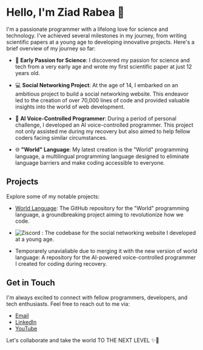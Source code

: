 # Hello, I'm Ziad Rabea 👋

I'm a passionate programmer with a lifelong love for science and technology. I've achieved several milestones in my journey, from writing scientific papers at a young age to developing innovative projects. Here's a brief overview of my journey so far:

- 📝 **Early Passion for Science**: I discovered my passion for science and tech from a very early age and wrote my first scientific paper at just 12 years old.

- 💻 **Social Networking Project**: At the age of 14, I embarked on an ambitious project to build a social networking website. This endeavor led to the creation of over 70,000 lines of code and provided valuable insights into the world of web development.

- 🤖 **AI Voice-Controlled Programmer**: During a period of personal challenge, I developed an AI voice-controlled programmer. This project not only assisted me during my recovery but also aimed to help fellow coders facing similar circumstances.

- 🌐 **"World" Language**: My latest creation is the "World" programming language, a multilingual programming language designed to eliminate language barriers and make coding accessible to everyone.

## Projects

Explore some of my notable projects:

- [World Language](https://github.com/ziadrabea/World-Programming): The GitHub repository for the "World" programming language, a groundbreaking project aiming to revolutionize how we code.

- ![Ziscord](https://mostaql.hsoubcdn.com/uploads/portfolios/1562404/63042bb1f08ef/bandicam-2022-07-08-11-13-41-025.jpg) : The codebase for the social networking website I developed at a young age.

- Temporarely unavialiable due to merging it with the new version of world language: A repository for the AI-powered voice-controlled programmer I created for coding during recovery.

## Get in Touch

I'm always excited to connect with fellow programmers, developers, and tech enthusiasts. Feel free to reach out to me via:

- [Email](mailto:zidr2005@gmail.com)
- [LinkedIn](https://www.linkedin.com/in/ziadrabea/)
- [YouTube](https://www.youtube.com/@ZiadRabea-ie3gx)

Let's collaborate and take the world TO THE NEXT LEVEL ✨🚀


